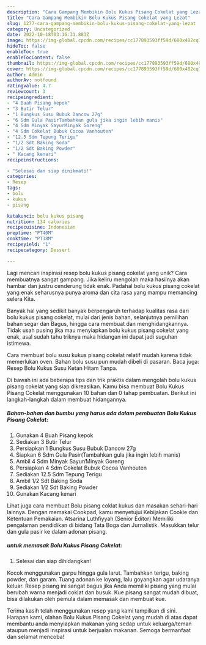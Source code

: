```yaml
---
description: "Cara Gampang Membikin Bolu Kukus Pisang Cokelat yang Lezat"
title: "Cara Gampang Membikin Bolu Kukus Pisang Cokelat yang Lezat"
slug: 1277-cara-gampang-membikin-bolu-kukus-pisang-cokelat-yang-lezat
category: Uncategorized
date: 2022-10-18T03:16:31.883Z
image: https://img-global.cpcdn.com/recipes/cc177893593ff59d/680x482cq70/bolu-kukus-pisang-cokelat-foto-resep-utama.jpg
hideToc: false
enableToc: true
enableTocContent: false
thumbnail: https://img-global.cpcdn.com/recipes/cc177893593ff59d/680x482cq70/bolu-kukus-pisang-cokelat-foto-resep-utama.jpg
cover: https://img-global.cpcdn.com/recipes/cc177893593ff59d/680x482cq70/bolu-kukus-pisang-cokelat-foto-resep-utama.jpg
author: Admin
authorAv: notfound
ratingvalue: 4.7
reviewcount: 3
recipeingredient:
- "4 Buah Pisang kepok"
- "3 Butir Telur"
- "1 Bungkus Susu Bubuk Dancow 27g"
- "6 Sdm Gula PasirTambahkan gula jika ingin lebih manis"
- "4 Sdm Minyak SayurMinyak Goreng"
- "4 Sdm Cokelat Bubuk Cocoa Vanhouten"
- "12.5 Sdm Tepung Terigu"
- "1/2 Sdt Baking Soda"
- "1/2 Sdt Baking Powder"
- " Kacang kenari"
recipeinstructions:

- "Selesai dan siap dinikmati!"
categories:
- Resep
tags:
- bolu
- kukus
- pisang

katakunci: bolu kukus pisang 
nutrition: 134 calories
recipecuisine: Indonesian
preptime: "PT40M"
cooktime: "PT38M"
recipeyield: "1"
recipecategory: Dessert

---
```





Lagi mencari inspirasi resep bolu kukus pisang cokelat yang unik? Cara membuatnya sangat gampang. Jika keliru mengolah maka hasilnya akan hambar dan justru cenderung tidak enak. Padahal bolu kukus pisang cokelat yang enak seharusnya punya aroma dan cita rasa yang mampu memancing selera Kita.





Banyak hal yang sedikit banyak berpengaruh terhadap kualitas rasa dari bolu kukus pisang cokelat, mulai dari jenis bahan, selanjutnya pemilihan bahan segar dan Bagus, hingga cara membuat dan menghidangkannya. Tidak usah pusing jika mau menyiapkan bolu kukus pisang cokelat yang enak,      asal sudah tahu triknya maka hidangan ini dapat jadi suguhan istimewa.














Cara membuat bolu susu kukus pisang cokelat relatif mudah karena tidak memerlukan oven. Bahan bolu susu pun mudah dibeli di pasaran. Baca juga: Resep Bolu Kukus Susu Ketan Hitam Tanpa.






Di bawah ini ada beberapa tips dan trik praktis dalam mengolah bolu kukus pisang cokelat yang siap dikreasikan. Kamu bisa membuat Bolu Kukus Pisang Cokelat menggunakan 10 bahan dan 0 tahap pembuatan. Berikut ini langkah-langkah dalam membuat hidangannya.

<!--inarticleads1-->

##### Bahan-bahan dan bumbu yang harus ada dalam pembuatan Bolu Kukus Pisang Cokelat:

1. Gunakan 4 Buah Pisang kepok
1. Sediakan 3 Butir Telur
1. Persiapkan 1 Bungkus Susu Bubuk Dancow 27g
1. Siapkan 6 Sdm Gula Pasir(Tambahkan gula jika ingin lebih manis)
1. Ambil 4 Sdm Minyak Sayur/Minyak Goreng
1. Persiapkan 4 Sdm Cokelat Bubuk Cocoa Vanhouten
1. Sediakan 12.5 Sdm Tepung Terigu
1. Ambil 1/2 Sdt Baking Soda
1. Sediakan 1/2 Sdt Baking Powder
1. Gunakan  Kacang kenari


Lihat juga cara membuat Bolu pisang coklat kukus dan masakan sehari-hari lainnya. Dengan memakai Cookpad, kamu menyetujui Kebijakan Cookie dan Ketentuan Pemakaian. Atsarina Luthfiyyah (Senior Editor) Memiliki pengalaman pendidikan di bidang Tata Boga dan Jurnalistik. Masukkan telur dan gula pasir ke dalam adonan pisang. 

<!--inarticleads2-->

#####  untuk memasak Bolu Kukus Pisang Cokelat:


1. Selesai dan siap dihidangkan!

Kocok menggunakan garpu hingga gula larut. Tambahkan terigu, baking powder, dan garam. Tuang adonan ke loyang, lalu goyangkan agar udaranya keluar. Resep pisang ini sangat bagus jika Anda memiliki pisang yang mulai berubah warna menjadi coklat dan busuk. Kue pisang sangat mudah dibuat, bisa dilakukan oleh pemula dalam memasak dan membuat kue. 

Terima kasih telah menggunakan resep yang kami tampilkan di sini. Harapan kami, olahan Bolu Kukus Pisang Cokelat yang mudah di atas dapat membantu anda menyiapkan makanan yang sedap untuk keluarga/teman ataupun menjadi inspirasi untuk berjualan makanan. Semoga bermanfaat dan selamat mencoba!
